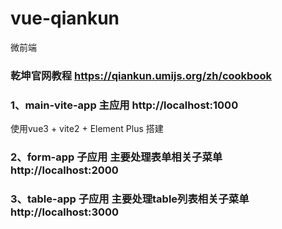 # vue-qiankun
微前端


### 乾坤官网教程 https://qiankun.umijs.org/zh/cookbook
### 1、main-vite-app 主应用  http://localhost:1000  
 使用vue3 + vite2 + Element Plus 搭建
### 2、form-app 子应用 主要处理表单相关子菜单 http://localhost:2000

### 3、table-app 子应用 主要处理table列表相关子菜单 http://localhost:3000
